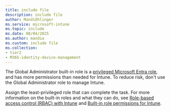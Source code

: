 ```yaml
---
title: include file
description: include file
author: MandiOhlinger
ms.service: microsoft-intune
ms.topic: include
ms.date: 08/04/2025
ms.author: mandia
ms.custom: include file
ms.collection:
- tier2
- M365-identity-device-management
---
```


<!-- This include file is used in articles that mention global admin. -->

The Global Administrator built-in role is a [privileged Microsoft Entra role](/entra/identity/role-based-access-control/privileged-roles-permissions), and has more permissions than needed for Intune. To reduce risk, don't use the Global Administrator role to manage Intune.

Assign the least-privileged role that can complete the task. For more information on the built-in roles and what they can do, see [Role-based access control (RBAC) with Intune](../fundamentalsrole-based-access-control.md) and [Built-in role permissions for Intune](../fundamentals/role-based-access-control-reference.md).
